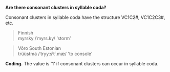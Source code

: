 **Are there consonant clusters in syllable coda?**

Consonant clusters in syllable coda have the structure VC1C2#, VC1C2C3#, etc.

>Finnish<br/>
>myrsky /ˈmyrs.ky/ ‘storm’

>Võro South Estonian<br/>
>trüüstmä /ˈtryyːsʲtʲ.mæ/ 'to console'

**Coding.** The value is '1' if consonant clusters can occur in syllable coda.

